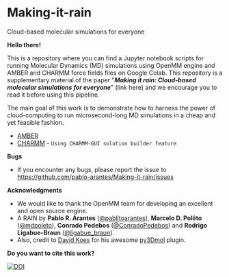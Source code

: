 # Making-it-rain
 Cloud-based molecular simulations for everyone

**Hello there!**

This is a repository where you can find a Jupyter notebook scripts for running Molecular Dynamics (MD) simulations using OpenMM engine and AMBER and CHARMM force fields files on Google Colab. This repository is a supplementary material of the paper "***Making it rain: Cloud-based molecular simulations for everyone***" (link here) and we encourage you to read it before using this pipeline.

The main goal of this work is to demonstrate how to harness the power of cloud-computing to run microsecond-long MD simulations in a cheap and yet feasible fashion.

- [AMBER]() 
- [CHARMM](https://colab.research.google.com/github/pablo-arantes/Making-it-rain/blob/main/CHARMM_GUI.ipynb) - `Using CHARMM-GUI solution builder feature`

**Bugs**
- If you encounter any bugs, please report the issue to https://github.com/pablo-arantes/Making-it-rain/issues

**Acknowledgments**

- We would like to thank the OpenMM team for developing an excellent and open source engine. 
- A RAIN by **Pablo R. Arantes** ([@pablitoarantes](https://twitter.com/pablitoarantes)), **Marcelo D. Polêto** ([@mdpoleto](https://twitter.com/mdpoleto)), **Conrado Pedebos** ([@ConradoPedebos](https://twitter.com/ConradoPedebos)) and **Rodrigo Ligabue-Braun** ([@ligabue_braun](https://twitter.com/ligabue_braun)).
- Also, credit to [David Koes](https://github.com/dkoes) for his awesome [py3Dmol](https://3dmol.csb.pitt.edu/) plugin.

**Do you want to cite this work?**

[![DOI]()]()
